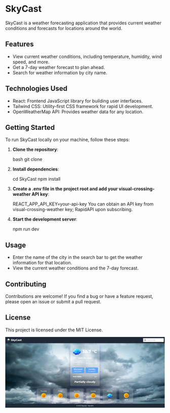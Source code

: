 # SkyCast

SkyCast is a weather forecasting application that provides current weather conditions and forecasts for locations around the world.

## Features

- View current weather conditions, including temperature, humidity, wind speed, and more.
- Get a 7-day weather forecast to plan ahead.
- Search for weather information by city name.

## Technologies Used

- React: Frontend JavaScript library for building user interfaces.
- Tailwind CSS: Utility-first CSS framework for rapid UI development.
- OpenWeatherMap API: Provides weather data for any location.

## Getting Started

To run SkyCast locally on your machine, follow these steps:

1. **Clone the repository**:

   bash
   git clone <repository-url>

2. **Install dependencies**:

   cd SkyCast
   npm install

3. **Create a .env file in the project root and add your visual-crossing-weather API key**:

   REACT_APP_API_KEY=your-api-key
   You can obtain an API key from visual-crossing-weather key; RapidAPI upon subscribing.

4. **Start the development server**:

   npm run dev

## Usage

- Enter the name of the city in the search bar to get the weather information for that location.
- View the current weather conditions and the 7-day forecast.

## Contributing

Contributions are welcome! If you find a bug or have a feature request, please open an issue or submit a pull request.

## License

This project is licensed under the MIT License.

![Screenshot of SkyCast](Screenshot.png)

